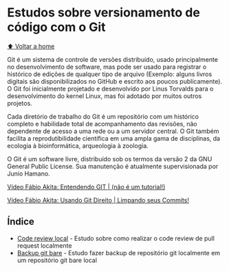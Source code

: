# Estudos sobre versionamento de código com o Git

[:arrow_up: Voltar a home](https://github.com/Dirack/Estudos/tree/master#estudos)

Git é um sistema de controle de versões distribuído, usado principalmente no desenvolvimento de software, mas pode ser usado para registrar o histórico de edições de qualquer tipo de arquivo (Exemplo: alguns livros digitais são disponibilizados no GitHub e escrito aos poucos publicamente).
O Git foi inicialmente projetado e desenvolvido por Linus Torvalds para o desenvolvimento do kernel Linux, mas foi adotado por muitos outros projetos.

Cada diretório de trabalho do Git é um repositório com um histórico completo e habilidade total de acompanhamento das revisões, não dependente de acesso a uma rede ou a um servidor central. O Git também facilita a reprodutibilidade científica em uma ampla gama de disciplinas, da ecologia à bioinformática, arqueologia à zoologia.

O Git é um software livre, distribuído sob os termos da versão 2 da GNU General Public License. Sua manutenção é atualmente supervisionada por Junio Hamano. 

[Vídeo Fábio Akita: Entendendo GIT | (não é um tutorial!)](https://www.youtube.com/watch?v=6Czd1Yetaac)

[Vídeo Fábio Akita: Usando Git Direito | Limpando seus Commits!](https://www.youtube.com/watch?v=6OokP-NE49k)

## Índice

- [Code review local](https://github.com/Dirack/Estudos/tree/master/git/checkout_pull_request#estudo-realizar-checkout-de-pull-request-localmente) - Estudo sobre como realizar o code review de pull request localmente
- [Backup git bare](https://github.com/Dirack/Estudos/tree/master/git/backup_bare#estudo-fazer-backup-de-dados-utilizando-reposit%C3%B3rios-git-bare) - Estudo fazer backup de repositório git localmente em um repositório git bare local
